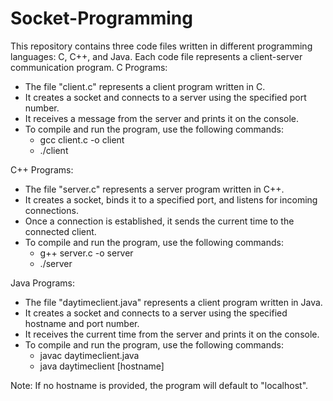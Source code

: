# Socket-Programming
This repository contains three code files written in different programming languages: C, C++, and Java. Each code file represents a client-server communication program.
C Programs:
- The file "client.c" represents a client program written in C.
- It creates a socket and connects to a server using the specified port number.
- It receives a message from the server and prints it on the console.
- To compile and run the program, use the following commands:
  - gcc client.c -o client
  - ./client

 C++ Programs:
- The file "server.c" represents a server program written in C++.
- It creates a socket, binds it to a specified port, and listens for incoming connections.
- Once a connection is established, it sends the current time to the connected client.
- To compile and run the program, use the following commands:
  - g++ server.c -o server
  - ./server

Java Programs:
- The file "daytimeclient.java" represents a client program written in Java.
- It creates a socket and connects to a server using the specified hostname and port number.
- It receives the current time from the server and prints it on the console.
- To compile and run the program, use the following commands:
  - javac daytimeclient.java
  - java daytimeclient [hostname]

Note: If no hostname is provided, the program will default to "localhost".
